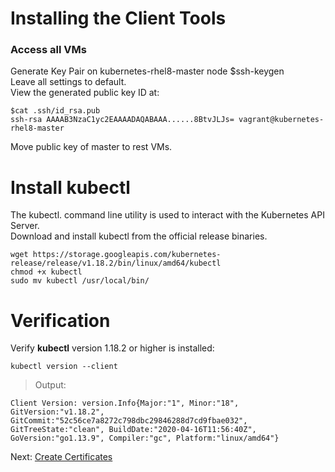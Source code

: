 # Installing the Client Tools

### Access all VMs

Generate Key Pair on kubernetes-rhel8-master node $ssh-keygen  
Leave all settings to default.  
View the generated public key ID at:
    
    $cat .ssh/id_rsa.pub
    ssh-rsa AAAAB3NzaC1yc2EAAAADAQABAAA......8BtvJLJs= vagrant@kubernetes-rhel8-master
    
Move public key of master to rest VMs.

Install kubectl
=====================
The kubectl. command line utility is used to interact with the Kubernetes API Server.  
Download and install kubectl from the official release binaries.

    wget https://storage.googleapis.com/kubernetes-release/release/v1.18.2/bin/linux/amd64/kubectl
    chmod +x kubectl
    sudo mv kubectl /usr/local/bin/

Verification
=====================
Verify <b>kubectl</b> version 1.18.2 or higher is installed:
    
    kubectl version --client
    
> Output:

    Client Version: version.Info{Major:"1", Minor:"18", GitVersion:"v1.18.2", GitCommit:"52c56ce7a8272c798dbc29846288d7cd9fbae032", GitTreeState:"clean", BuildDate:"2020-04-16T11:56:40Z", GoVersion:"go1.13.9", Compiler:"gc", Platform:"linux/amd64"}
    
Next: [Create Certificates](https://github.com/sanjibbehera/ManuallyInstallKubernetesVer1_18InRHEL8/blob/master/doks/04-create_certificates.md)
